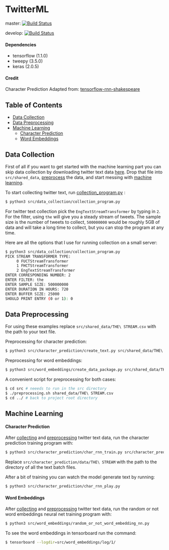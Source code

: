 # TwitterML

master: [![Build Status](https://travis-ci.org/kobejean/TwitterML.svg?branch=master)](https://travis-ci.org/kobejean/TwitterML)

develop: [![Build Status](https://travis-ci.org/kobejean/TwitterML.svg?branch=develop)](https://travis-ci.org/kobejean/TwitterML)

#### Dependencies

- tensorflow (1.1.0)
- tweepy (3.5.0)
- keras (2.0.5)

#### Credit

Character Prediction Adapted from: [tensorflow-rnn-shakespeare](https://github.com/martin-gorner/tensorflow-rnn-shakespeare)

## Table of Contents

- [Data Collection](#data-collection)
- [Data Preprocessing](#data-processing)
- [Machine Learning](#machine-learning)
    - [Character Prediction](#character-prediction)
    - [Word Embeddings](#word-embeddings)

## Data Collection
First of all if you want to get started with the machine learning part you can
skip data collection by downloading twitter text data
[here](https://drive.google.com/open?id=0By-CMfnYF6bZWjY1VjNLazAtb2c).
Drop that file into `src/shared_data`, [preprocess](#data-processing) the data,
and start messing with [machine learning](#machine-learning).

To start collecting twitter text, run [collection_program.py](src/data_collection/collection_program.py) :
``` bash
$ python3 src/data_collection/collection_program.py
```
For twitter text collection pick the `EngTextStreamTransformer` by typing in `2`.
For the filter, using `the` will give you a steady stream of tweets.
The sample size is the number of tweets to collect, `500000000` would be roughly
5GB of data and will take a long time to collect, but you can stop the program at any time.

Here are all the options that I use for running collection on a small server:
``` bash
$ python3 src/data_collection/collection_program.py
PICK STREAM TRANSFORMER TYPE:
     0 FUCTStreamTransformer
     1 FHCTStreamTransformer
     2 EngTextStreamTransformer
ENTER CORRESPONDING NUMBER: 2
ENTER FILTER: the
ENTER SAMPLE SIZE: 500000000
ENTER DURATION IN HOURS: 720
ENTER BUFFER SIZE: 25000
SHOULD PRINT ENTRY (0 or 1): 0
```

## Data Preprocessing
For using these examples replace `src/shared_data/THE\ STREAM.csv` with the path
to your text file.

Preprocessing for character prediction:
``` bash
$ python3 src/character_prediction/create_text.py src/shared_data/THE\ STREAM.csv
```

Preprocessing for word embeddings:
``` bash
$ python3 src/word_embeddings/create_data_package.py src/shared_data/THE\ STREAM.csv
```

A convenient script for preprocessing for both cases:
``` bash
$ cd src # neeeds to run in the src directory
$ ./preprocessing.sh shared_data/THE\ STREAM.csv
$ cd ../ # back to project root directory
```
## Machine Learning

#### Character Prediction
After [collecting](#data-collection) and [preprocessing](#data-processing)
twitter text data, run the character prediction training program with:
``` bash
$ python3 src/character_prediction/char_rnn_train.py src/character_prediction/data/THE\ STREAM
```
Replace `src/character_prediction/data/THE\ STREAM` with the path to the
directory of all the text batch files.

After a bit of training you can watch the model generate text by running:
``` bash
$ python3 src/character_prediction/char_rnn_play.py
```


#### Word Embeddings
After [collecting](#data-collection) and [preprocessing](#data-processing)
twitter text data, run the random or not word embeddings neural net training program with:
``` bash
$ python3 src/word_embeddings/random_or_not_word_embedding_nn.py
```

To see the word embeddings in tensorboard run the command:
``` bash
$ tensorboard --logdir=src/word_embeddings/log/1/
```
